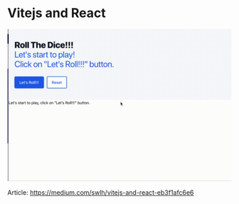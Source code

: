 # Vitejs and React



![Roll The Dice Demo App](vite-react-rollthedice.gif)

Article: https://medium.com/swlh/vitejs-and-react-eb3f1afc6e6
